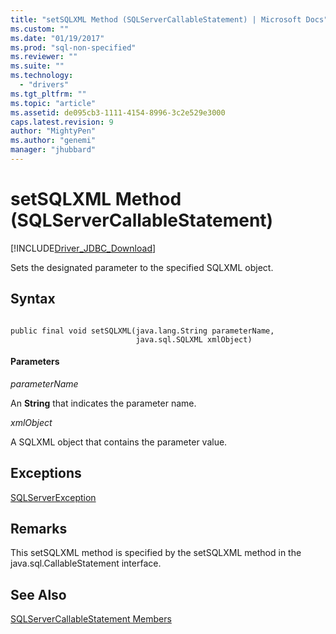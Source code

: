 ```yaml
---
title: "setSQLXML Method (SQLServerCallableStatement) | Microsoft Docs"
ms.custom: ""
ms.date: "01/19/2017"
ms.prod: "sql-non-specified"
ms.reviewer: ""
ms.suite: ""
ms.technology: 
  - "drivers"
ms.tgt_pltfrm: ""
ms.topic: "article"
ms.assetid: de095cb3-1111-4154-8996-3c2e529e3000
caps.latest.revision: 9
author: "MightyPen"
ms.author: "genemi"
manager: "jhubbard"
---
```

# setSQLXML Method (SQLServerCallableStatement)
[!INCLUDE[Driver_JDBC_Download](../../../includes/driver_jdbc_download.md)]

  Sets the designated parameter to the specified SQLXML object.  
  
## Syntax  
  
```  
  
public final void setSQLXML(java.lang.String parameterName,  
                            java.sql.SQLXML xmlObject)  
```  
  
#### Parameters  
 *parameterName*  
  
 An **String** that indicates the parameter name.  
  
 *xmlObject*  
  
 A SQLXML object that contains the parameter value.  
  
## Exceptions  
 [SQLServerException](../../../connect/jdbc/reference/sqlserverexception-class.md)  
  
## Remarks  
 This setSQLXML method is specified by the setSQLXML method in the java.sql.CallableStatement interface.  
  
## See Also  
 [SQLServerCallableStatement Members](../../../connect/jdbc/reference/sqlservercallablestatement-members.md)  
  
  